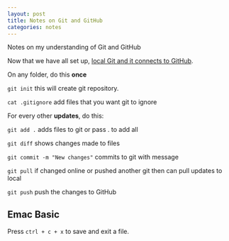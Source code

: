 ```yaml
---
layout: post
title: Notes on Git and GitHub
categories: notes
---
```


Notes on my understanding of Git and GitHub

Now that we have all set up, [local Git and it connects to GitHub](/setting-git-and-github-on-mac).

On any folder, do this **once**

`git init` this will create git repository.

`cat .gitignore` add files that you want git to ignore

For every other **updates**, do this:

`git add .` adds files to git or pass . to add all

`git diff` shows changes made to files

`git commit -m "New changes"` commits to git with message

`git pull` if changed online or pushed another git then can pull updates to local

`git push` push the changes to GitHub

## Emac Basic
Press `ctrl + c + x` to save and exit a file.